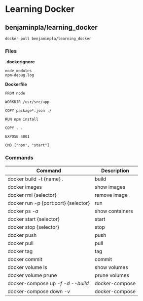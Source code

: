 # Learning Docker

## benjaminpla/learning_docker
```
docker pull benjaminpla/learning_docker
```

### Files
**.dockerignore**  
```
node_modules
npm-debug.log
```
**Dockerfile**
```
FROM node

WORKDIR /usr/src/app

COPY package*.json ./

RUN npm install

COPY . .

EXPOSE 4001

CMD ["npm", "start"]
```

### Commands
| Command | Description |
| ----------- | ----------- |
| docker build -t {name} . | build |
| docker images | show images |
| docker rmi {selector}| remove image |
| docker run -p {port:port} {selector}| run |
| docker ps _-a_| show containers |
| docker start {selector}| start |
| docker stop {selector}| stop |
| docker push | push |
| docker pull | pull |
| docker tag | tag |
| docker commit | commit |
| docker volume ls | show volumes |
| docker volume prune | prune volumes |
| docker-compose up _-f -d --build_ | docker-compose |
| docker-compose down _-v_ | docker-compose |
